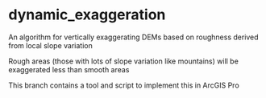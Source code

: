 # dynamic_exaggeration
An algorithm for vertically exaggerating DEMs based on roughness derived from local slope variation

Rough areas (those with lots of slope variation like mountains) will be exaggerated less than smooth areas

This branch contains a tool and script to implement this in ArcGIS Pro
